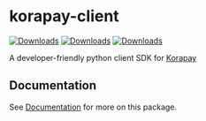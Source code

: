 # korapay-client

[![Downloads](https://static.pepy.tech/badge/korapay-client)](https://pepy.tech/project/korapay-client)
[![Downloads](https://static.pepy.tech/badge/korapay-client/month)](https://pepy.tech/project/korapay-client)
[![Downloads](https://static.pepy.tech/badge/korapay-client/week)](https://pepy.tech/project/korapay-client)

A developer-friendly python client SDK for [Korapay](https://www.korahq.com/)

## Documentation
See [Documentation](https://gray-adeyi.github.io/korapay_client/) for more on this package.